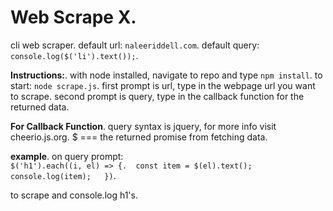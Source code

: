 # Web Scrape X. 
cli web scraper. 
default url: `naleeriddell.com`. 
default query: `console.log($('li').text());`. 

**Instructions:**. 
with node installed, navigate to repo and type `npm install`. 
to start: `node scrape.js`. 
first prompt is url, type in the webpage url you want to scrape. 
second prompt is query, type in the callback function for the returned data. 
  
**For Callback Function**. 
query syntax is jquery, for more info visit cheerio.js.org. 
$ === the returned promise from fetching data. 
  
**example**. 
on query prompt:  
 `$('h1').each((i, el) => {. 
 	const item = $(el).text();  
 	console.log(item);  
})`. 
  
to scrape and console.log h1's. 
